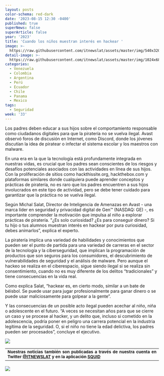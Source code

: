 ```yaml
---
layout: posts
color-schema: red-dark
date: '2023-08-15 12:30 -0400'
published: true
superNews: false
superArticle: false
year: '2023'
title: 'Cuando los niños muestran interés en hackear '
image: >-
  https://raw.githubusercontent.com/itnewslat/assets/master/img/540x320/niños-tecnologia-p.jpg
detail-image: >-
  https://raw.githubusercontent.com/itnewslat/assets/master/img/1024x680/niñ1os-tecnologia-g.jpg
categories:
  - Venezuela
  - Colombia
  - Argentina
  - Perú
  - Ecuador
  - Chile
  - Panama
  - Mexico
tags:
  - Seguridad
week: '33'
---
```

Los padres deben educar a sus hijos sobre el comportamiento responsable como ciudadanos digitales para que la piratería no se vuelva ilegal. Avast observó foros de discusión en Internet, como Discord, donde los jóvenes discutían la idea de piratear o infectar el sistema escolar y los maestros con malware. 
 
En una era en la que la tecnología está profundamente integrada en nuestras vidas, es crucial que los padres sean conscientes de los riesgos y desafíos potenciales asociados con las actividades en línea de sus hijos. Con la proliferación de sitios como hackthissite.org, hackthebox.com y plataformas similares donde cualquiera puede aprender conceptos y prácticas de piratería, no es raro que los padres encuentren a sus hijos involucrados en este tipo de actividad, pero se debe tener cuidado para garantizar que la práctica no se vuelva ilegal. 

Según Michal Salat, Director de Inteligencia de Amenazas en Avast - una marca líder en seguridad y privacidad digital de Gen™ (NASDAQ: GE) -, es importante comprender la motivación que impulsa al niño a explorar prácticas de piratería. "¿Es solo curiosidad? ¿Es para conseguir dinero? Si tu hijo o tus alumnos muestran interés en hackear por pura curiosidad, debes animarlos”, explica el experto. 

La piratería implica una variedad de habilidades y conocimientos que pueden ser el punto de partida para una variedad de carreras en el sector de la tecnología y la ciberseguridad, que implican la programación de productos que son seguros para los consumidores, el descubrimiento de vulnerabilidades de seguridad y el análisis de malware. Pero aunque el hackeo se realiza en el ciberespacio, sigue siendo ilegal si se realiza sin consentimiento, cuando no es muy diferente de los delitos “tradicionales” y tiene consecuencias en la vida real. 

Como explica Salat, “hackear es, en cierto modo, similar a un bate de béisbol. Se puede usar para jugar profesionalmente para ganar dinero o se puede usar maliciosamente para golpear a la gente”.  
 
Y las consecuencias de un posible acto ilegal pueden acechar al niño, niña o adolescente en el futuro. “A veces se necesitan años para que se cierre un caso y se procese al hacker, y un delito que, incluso si cometido en la adolescencia, podría poner en peligro una carrera potencial en la industria legítima de la seguridad. O, si el niño no tiene la edad delictiva, los padres pueden ser procesados”, concluye el ejecutivo.

![](https://raw.githubusercontent.com/itnewslat/assets/master/img/540x320/niños-tecnologia-p.jpg)

<table style="height: 42px;" width="569">
<tbody>
<tr>
<td style="text-align: justify;"><sub><strong>Nuestras noticias también son publicadas a través de nuestra cuenta en Twitter <a href="https://twitter.com/itnewslat?lang=es">@ITNEWSLAT</a> y en la aplicación <a href="https://squidapp.co/en/">SQUID</a></strong></sub></td>
</tr>
</tbody>
</table>

<img src="https://tracker.metricool.com/c3po.jpg?hash=56f88a41e39ab42c063cc51676587a04"/>